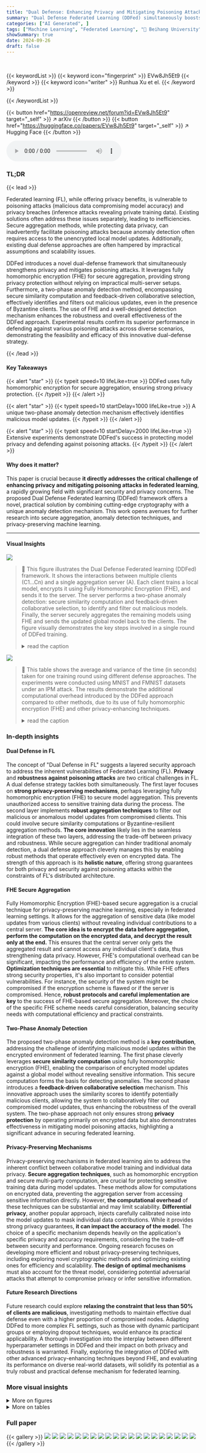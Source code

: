```yaml
---
title: "Dual Defense: Enhancing Privacy and Mitigating Poisoning Attacks in Federated Learning"
summary: "Dual Defense Federated Learning (DDFed) simultaneously boosts privacy and thwarts poisoning attacks in federated learning without altering the existing framework."
categories: ["AI Generated", ]
tags: ["Machine Learning", "Federated Learning", "🏢 Beihang University",]
showSummary: true
date: 2024-09-26
draft: false
---
```


<br>

{{< keywordList >}}
{{< keyword icon="fingerprint" >}} EVw8Jh5Et9 {{< /keyword >}}
{{< keyword icon="writer" >}} Runhua Xu et el. {{< /keyword >}}
 
{{< /keywordList >}}

{{< button href="https://openreview.net/forum?id=EVw8Jh5Et9" target="_self" >}}
↗ arXiv
{{< /button >}}
{{< button href="https://huggingface.co/papers/EVw8Jh5Et9" target="_self" >}}
↗ Hugging Face
{{< /button >}}



<audio controls>
    <source src="https://ai-paper-reviewer.com/EVw8Jh5Et9/podcast.wav" type="audio/wav">
    Your browser does not support the audio element.
</audio>


### TL;DR


{{< lead >}}

Federated learning (FL), while offering privacy benefits, is vulnerable to poisoning attacks (malicious data compromising model accuracy) and privacy breaches (inference attacks revealing private training data).  Existing solutions often address these issues separately, leading to inefficiencies. Secure aggregation methods, while protecting data privacy, can inadvertently facilitate poisoning attacks because anomaly detection often requires access to the unencrypted local model updates.  Additionally, existing dual defense approaches are often hampered by impractical assumptions and scalability issues.

DDFed introduces a novel dual-defense framework that simultaneously strengthens privacy and mitigates poisoning attacks.  It leverages fully homomorphic encryption (FHE) for secure aggregation, providing strong privacy protection without relying on impractical multi-server setups.  Furthermore, a two-phase anomaly detection method, encompassing secure similarity computation and feedback-driven collaborative selection, effectively identifies and filters out malicious updates, even in the presence of Byzantine clients.  The use of FHE and a well-designed detection mechanism enhances the robustness and overall effectiveness of the DDFed approach.  Experimental results confirm its superior performance in defending against various poisoning attacks across diverse scenarios, demonstrating the feasibility and efficacy of this innovative dual-defense strategy.

{{< /lead >}}


#### Key Takeaways

{{< alert "star" >}}
{{< typeit speed=10 lifeLike=true >}} DDFed uses fully homomorphic encryption for secure aggregation, ensuring strong privacy protection. {{< /typeit >}}
{{< /alert >}}

{{< alert "star" >}}
{{< typeit speed=10 startDelay=1000 lifeLike=true >}} A unique two-phase anomaly detection mechanism effectively identifies malicious model updates. {{< /typeit >}}
{{< /alert >}}

{{< alert "star" >}}
{{< typeit speed=10 startDelay=2000 lifeLike=true >}} Extensive experiments demonstrate DDFed's success in protecting model privacy and defending against poisoning attacks. {{< /typeit >}}
{{< /alert >}}

#### Why does it matter?
This paper is crucial because **it directly addresses the critical challenge of enhancing privacy and mitigating poisoning attacks in federated learning**, a rapidly growing field with significant security and privacy concerns.  The proposed Dual Defense Federated learning (DDFed) framework offers a novel, practical solution by combining cutting-edge cryptography with a unique anomaly detection mechanism. This work opens avenues for further research into secure aggregation, anomaly detection techniques, and privacy-preserving machine learning.

------
#### Visual Insights



![](https://ai-paper-reviewer.com/EVw8Jh5Et9/figures_3_1.jpg)

> 🔼 This figure illustrates the Dual Defense Federated learning (DDFed) framework.  It shows the interactions between multiple clients (C1...Cn) and a single aggregation server (A). Each client trains a local model, encrypts it using Fully Homomorphic Encryption (FHE), and sends it to the server. The server performs a two-phase anomaly detection: secure similarity computation and feedback-driven collaborative selection, to identify and filter out malicious models. Finally, the server securely aggregates the remaining models using FHE and sends the updated global model back to the clients.  The figure visually demonstrates the key steps involved in a single round of DDFed training.
> <details>
> <summary>read the caption</summary>
> Figure 1: Overview of DDFed framework and illustration of a single round DDFed training.
> </details>





![](https://ai-paper-reviewer.com/EVw8Jh5Et9/tables_8_1.jpg)

> 🔼 This table shows the average and variance of the time (in seconds) taken for one training round using different defense approaches. The experiments were conducted using MNIST and FMNIST datasets under an IPM attack.  The results demonstrate the additional computational overhead introduced by the DDFed approach compared to other methods, due to its use of fully homomorphic encryption (FHE) and other privacy-enhancing techniques.
> <details>
> <summary>read the caption</summary>
> Table 1: Time cost per training round of various defense approaches.
> </details>





### In-depth insights


#### Dual Defense in FL
The concept of "Dual Defense in FL" suggests a layered security approach to address the inherent vulnerabilities of Federated Learning (FL).  **Privacy** and **robustness against poisoning attacks** are two critical challenges in FL. A dual defense strategy tackles both simultaneously.  The first layer focuses on **strong privacy-preserving mechanisms**, perhaps leveraging fully homomorphic encryption (FHE) to secure model aggregation.  This prevents unauthorized access to sensitive training data during the process. The second layer implements **robust aggregation techniques** to filter out malicious or anomalous model updates from compromised clients. This could involve secure similarity computations or Byzantine-resilient aggregation methods.  **The core innovation** likely lies in the seamless integration of these two layers, addressing the trade-off between privacy and robustness.  While secure aggregation can hinder traditional anomaly detection, a dual defense approach cleverly manages this by enabling robust methods that operate effectively even on encrypted data.  The strength of this approach is its **holistic nature**, offering strong guarantees for both privacy and security against poisoning attacks within the constraints of FL's distributed architecture.

#### FHE Secure Aggregation
Fully Homomorphic Encryption (FHE)-based secure aggregation is a crucial technique for privacy-preserving machine learning, especially in federated learning settings.  It allows for the aggregation of sensitive data (like model updates from various clients) without revealing individual contributions to a central server.  **The core idea is to encrypt the data before aggregation, perform the computation on the encrypted data, and decrypt the result only at the end.** This ensures that the central server only gets the aggregated result and cannot access any individual client's data, thus strengthening data privacy. However, FHE's computational overhead can be significant, impacting the performance and efficiency of the entire system. **Optimization techniques are essential** to mitigate this. While FHE offers strong security properties, it's also important to consider potential vulnerabilities.  For instance, the security of the system might be compromised if the encryption scheme is flawed or if the server is compromised.  Hence, **robust protocols and careful implementation are key** to the success of FHE-based secure aggregation.  Moreover, the choice of the specific FHE scheme needs careful consideration, balancing security needs with computational efficiency and practical constraints.

#### Two-Phase Anomaly Detection
The proposed two-phase anomaly detection method is a **key contribution**, addressing the challenge of identifying malicious model updates within the encrypted environment of federated learning.  The first phase cleverly leverages **secure similarity computation** using fully homomorphic encryption (FHE), enabling the comparison of encrypted model updates against a global model without revealing sensitive information. This secure computation forms the basis for detecting anomalies. The second phase introduces a **feedback-driven collaborative selection** mechanism.  This innovative approach uses the similarity scores to identify potentially malicious clients, allowing the system to collaboratively filter out compromised model updates, thus enhancing the robustness of the overall system. The two-phase approach not only ensures strong **privacy protection** by operating primarily on encrypted data but also demonstrates effectiveness in mitigating model poisoning attacks, highlighting a significant advance in securing federated learning.

#### Privacy-Preserving Mechanisms
Privacy-preserving mechanisms in federated learning aim to address the inherent conflict between collaborative model training and individual data privacy.  **Secure aggregation techniques**, such as homomorphic encryption and secure multi-party computation, are crucial for protecting sensitive training data during model updates.  These methods allow for computations on encrypted data, preventing the aggregation server from accessing sensitive information directly.  However, **the computational overhead** of these techniques can be substantial and may limit scalability.  **Differential privacy**, another popular approach, injects carefully calibrated noise into the model updates to mask individual data contributions.  While it provides strong privacy guarantees, **it can impact the accuracy of the model**.  The choice of a specific mechanism depends heavily on the application's specific privacy and accuracy requirements, considering the trade-off between security and performance.  Ongoing research focuses on developing more efficient and robust privacy-preserving techniques, including exploring novel cryptographic methods and optimizing existing ones for efficiency and scalability.  **The design of optimal mechanisms** must also account for the threat model, considering potential adversarial attacks that attempt to compromise privacy or infer sensitive information.

#### Future Research Directions
Future research could explore **relaxing the constraint that less than 50% of clients are malicious**, investigating methods to maintain effective dual defense even with a higher proportion of compromised nodes.  Adapting DDFed to more complex FL settings, such as those with dynamic participant groups or employing dropout techniques, would enhance its practical applicability.  A thorough investigation into the interplay between different hyperparameter settings in DDFed and their impact on both privacy and robustness is warranted.  Finally, exploring the integration of DDFed with other advanced privacy-enhancing techniques beyond FHE, and evaluating its performance on diverse real-world datasets, will solidify its potential as a truly robust and practical defense mechanism for federated learning.


### More visual insights

<details>
<summary>More on figures
</summary>


![](https://ai-paper-reviewer.com/EVw8Jh5Et9/figures_6_1.jpg)

> 🔼 This figure compares the performance of different defense mechanisms against three common model poisoning attacks: IPM, ALIE, and SCALING.  The top row shows results using the MNIST dataset, while the bottom row uses the Fashion-MNIST (FMNIST) dataset.  Each column represents a different attack type. The plot shows test accuracy over federated learning training rounds.  The vertical dashed line indicates when the attack begins.  The comparison includes FedAvg (without attack), FedAvg (with attack), Krum, Median, Clipped Median, Trimmed Mean, Cosine Defense, and the proposed DDFed method.  The shaded areas around the lines represent confidence intervals.
> <details>
> <summary>read the caption</summary>
> Figure 2: Comparison of defense effectiveness across various defense approaches, evaluated on MNIST (top) and FMNIST(bottom), under IPM attack (left), ALIE attack (middle), and SCALING attack (right).
> </details>



![](https://ai-paper-reviewer.com/EVw8Jh5Et9/figures_7_1.jpg)

> 🔼 This figure displays the results of experiments evaluating the effectiveness of the Dual Defense Federated learning (DDFed) framework against three different model poisoning attacks (IPM, ALIE, and SCALING) at varying attack ratios (0.1 to 0.4).  The top row shows results for the MNIST dataset, while the bottom row shows results for the FMNIST dataset. Each subfigure shows the test accuracy over training rounds, with different colored lines representing different attack ratios. The vertical dashed line indicates the start of the attack.  This figure demonstrates the robustness of DDFed against these attacks even at higher attack ratios.  The relatively steady performance, even with attacks starting from the beginning, is highlighted.
> <details>
> <summary>read the caption</summary>
> Figure 3: Comparison of DDFed effectiveness across different attack ratios, evaluated on MNIST (top) and FMNIST (bottom), under IPM attack (left), ALIE attack (middle), and SCALING attack (right).
> </details>



![](https://ai-paper-reviewer.com/EVw8Jh5Et9/figures_7_2.jpg)

> 🔼 This figure compares the performance of different defense mechanisms against three common model poisoning attacks (IPM, ALIE, SCALING) on two datasets (MNIST and FMNIST).  The x-axis represents the federated learning training round, and the y-axis shows the test accuracy.  Each subplot shows the test accuracy for different defenses (FedAvg, Krum, Median, Clipping Median, Trimmed Mean, Cosine Defense, and DDFed). The red vertical dashed line indicates when the attacks begin. The figure visually demonstrates DDFed's superior robustness compared to other defenses across various attacks and datasets.
> <details>
> <summary>read the caption</summary>
> Figure 2: Comparison of defense effectiveness across various defense approaches, evaluated on MNIST (top) and FMNIST(bottom), under IPM attack (left), ALIE attack (middle), and SCALING attack (right).
> </details>



![](https://ai-paper-reviewer.com/EVw8Jh5Et9/figures_8_1.jpg)

> 🔼 This figure compares the performance of the Dual Defense Federated Learning (DDFed) framework against three different model poisoning attacks (IPM, ALIE, and SCALING) at various attack ratios.  The top row shows results using the MNIST dataset, while the bottom row uses the Fashion-MNIST (FMNIST) dataset. Each column represents a different attack, and each line within a column represents a different attack ratio (proportion of malicious clients).  The red dashed line indicates when the attacks begin. The graphs show that DDFed maintains relatively high accuracy even with a significant proportion of malicious clients, demonstrating its robustness to model poisoning attacks.
> <details>
> <summary>read the caption</summary>
> Figure 3: Comparison of DDFed effectiveness across different attack ratios, evaluated on MNIST (top) and FMNIST (bottom), under IPM attack (left), ALIE attack (middle), and SCALING attack (right).
> </details>



![](https://ai-paper-reviewer.com/EVw8Jh5Et9/figures_12_1.jpg)

> 🔼 This figure provides a visual representation of the Dual Defense Federated Learning (DDFed) framework.  It shows the interactions between multiple clients (C1...Cn), each possessing their own dataset and local model, and a single aggregation server (A). The figure details the steps involved in a single training round, highlighting the use of Fully Homomorphic Encryption (FHE) for secure aggregation and a two-phase anomaly detection mechanism that involves secure similarity computation and feedback-driven collaborative selection.  The process demonstrates how local model updates are securely aggregated while simultaneously mitigating potential poisoning attacks by identifying and filtering out malicious updates.
> <details>
> <summary>read the caption</summary>
> Figure 1: Overview of DDFed framework and illustration of a single round DDFed training.
> </details>



![](https://ai-paper-reviewer.com/EVw8Jh5Et9/figures_13_1.jpg)

> 🔼 This figure compares the performance of the Dual Defense Federated Learning (DDFed) framework against three different model poisoning attacks (IPM, ALIE, and SCALING) at various attack ratios. The results are shown for both MNIST and Fashion-MNIST datasets.  The x-axis represents the federated learning training round, and the y-axis represents the test accuracy. Each line represents a different attack ratio. The dashed vertical line indicates the point where the attack starts. The figure demonstrates the robustness of DDFed across varying attack intensities.
> <details>
> <summary>read the caption</summary>
> Figure 3: Comparison of DDFed effectiveness across different attack ratios, evaluated on MNIST (top) and FMNIST (bottom), under IPM attack (left), ALIE attack (middle), and SCALING attack (right).
> </details>



</details>




<details>
<summary>More on tables
</summary>


![](https://ai-paper-reviewer.com/EVw8Jh5Et9/tables_13_1.jpg)
> 🔼 This table presents the average and variance of the time cost (in seconds) per training round for different defense approaches on the MNIST and FMNIST datasets under a SCALING attack.  The approaches compared include FedAvg, Krum, Median, Clipping Median, Trimmed Mean, Cosine Defense, and the proposed DDFed. The table shows the time overhead introduced by the DDFed approach compared to other methods. 
> <details>
> <summary>read the caption</summary>
> Table 2: Time cost per training round of various defense approaches on MNIST and FMNIST datasets under SCALING attack
> </details>

![](https://ai-paper-reviewer.com/EVw8Jh5Et9/tables_14_1.jpg)
> 🔼 This table compares the average and variance of the time cost per training round for different defense methods (FedAvg, Krum, Median, Clipping Median, Trimmed Mean, Cosine Defense, and DDFed) on the MNIST and FMNIST datasets when under the ALIE attack.  It shows the computational overhead introduced by each method.
> <details>
> <summary>read the caption</summary>
> Table 3: Time cost per training round of various defense approaches on MNIST and FMNIST datasets under ALE attack
> </details>

![](https://ai-paper-reviewer.com/EVw8Jh5Et9/tables_14_2.jpg)
> 🔼 This table presents the performance comparison of different defense methods against three types of model poisoning attacks (IPM, ALIE, and SCALINE) on the FMNIST dataset.  The attacks start from the beginning of the training process (cold-start attacks),  unlike the primary experiments in the paper that started the attacks at training round 50.  The table shows the test accuracy achieved by different methods under these attacks.  DDFed (Our Work) shows relatively high accuracy compared to other methods.
> <details>
> <summary>read the caption</summary>
> Table 4: Performance of DDFed Against Cold-Start attacks on FMNIST datasets.
> </details>

![](https://ai-paper-reviewer.com/EVw8Jh5Et9/tables_14_3.jpg)
> 🔼 This table compares the model performance (accuracy) and time cost of three different approaches: FedAvg, DDFed (using only the last layer for similarity computation), and DDFed (using all layers for similarity computation). The comparison is made under four different attack scenarios: no attack, IPM attack, ALIE attack, and SCALINE attack.  It demonstrates the effectiveness of DDFed, especially when using all layers, in maintaining model accuracy while adding minimal computational overhead compared to FedAvg, even under various model poisoning attacks.
> <details>
> <summary>read the caption</summary>
> Table 5: Comparison of Model Performance and Time Cost Across Different Layer Protection Settings on Evaluating the CIFAR10 Dataset with Setting of 60 Training Rounds.
> </details>

![](https://ai-paper-reviewer.com/EVw8Jh5Et9/tables_16_1.jpg)
> 🔼 This table compares the model performance of DDFed with and without the addition of differential privacy (DP) noise to the encrypted similarity computation.  The simulated DDFed uses DP noise added to non-encrypted parameters, and the actual DDFed integrates DP into the encrypted computations. The accuracy results (in percentage) for IPM, ALIE, and SCALINE attacks are presented for both versions. The results show that adding DP noise to the encrypted similarity does not significantly impact the model performance.
> <details>
> <summary>read the caption</summary>
> Table 6: Impact of DP on FHE-based Similarity Detection in DDFed on evaluating CIFAR10 datasets.
> </details>

</details>




### Full paper

{{< gallery >}}
<img src="https://ai-paper-reviewer.com/EVw8Jh5Et9/1.png" class="grid-w50 md:grid-w33 xl:grid-w25" />
<img src="https://ai-paper-reviewer.com/EVw8Jh5Et9/2.png" class="grid-w50 md:grid-w33 xl:grid-w25" />
<img src="https://ai-paper-reviewer.com/EVw8Jh5Et9/3.png" class="grid-w50 md:grid-w33 xl:grid-w25" />
<img src="https://ai-paper-reviewer.com/EVw8Jh5Et9/4.png" class="grid-w50 md:grid-w33 xl:grid-w25" />
<img src="https://ai-paper-reviewer.com/EVw8Jh5Et9/5.png" class="grid-w50 md:grid-w33 xl:grid-w25" />
<img src="https://ai-paper-reviewer.com/EVw8Jh5Et9/6.png" class="grid-w50 md:grid-w33 xl:grid-w25" />
<img src="https://ai-paper-reviewer.com/EVw8Jh5Et9/7.png" class="grid-w50 md:grid-w33 xl:grid-w25" />
<img src="https://ai-paper-reviewer.com/EVw8Jh5Et9/8.png" class="grid-w50 md:grid-w33 xl:grid-w25" />
<img src="https://ai-paper-reviewer.com/EVw8Jh5Et9/9.png" class="grid-w50 md:grid-w33 xl:grid-w25" />
<img src="https://ai-paper-reviewer.com/EVw8Jh5Et9/10.png" class="grid-w50 md:grid-w33 xl:grid-w25" />
<img src="https://ai-paper-reviewer.com/EVw8Jh5Et9/11.png" class="grid-w50 md:grid-w33 xl:grid-w25" />
<img src="https://ai-paper-reviewer.com/EVw8Jh5Et9/12.png" class="grid-w50 md:grid-w33 xl:grid-w25" />
<img src="https://ai-paper-reviewer.com/EVw8Jh5Et9/13.png" class="grid-w50 md:grid-w33 xl:grid-w25" />
<img src="https://ai-paper-reviewer.com/EVw8Jh5Et9/14.png" class="grid-w50 md:grid-w33 xl:grid-w25" />
<img src="https://ai-paper-reviewer.com/EVw8Jh5Et9/15.png" class="grid-w50 md:grid-w33 xl:grid-w25" />
<img src="https://ai-paper-reviewer.com/EVw8Jh5Et9/16.png" class="grid-w50 md:grid-w33 xl:grid-w25" />
<img src="https://ai-paper-reviewer.com/EVw8Jh5Et9/17.png" class="grid-w50 md:grid-w33 xl:grid-w25" />
<img src="https://ai-paper-reviewer.com/EVw8Jh5Et9/18.png" class="grid-w50 md:grid-w33 xl:grid-w25" />
<img src="https://ai-paper-reviewer.com/EVw8Jh5Et9/19.png" class="grid-w50 md:grid-w33 xl:grid-w25" />
<img src="https://ai-paper-reviewer.com/EVw8Jh5Et9/20.png" class="grid-w50 md:grid-w33 xl:grid-w25" />
{{< /gallery >}}
